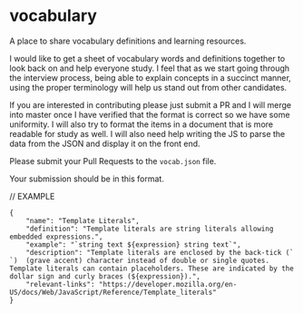 # vocabulary
A place to share vocabulary definitions and learning resources.

I would like to get a sheet of vocabulary words and definitions together to look back on and help everyone study. I feel that as we start going through the interview process, being able to explain concepts in a succinct manner, using the proper terminology will help us stand out from other candidates. 

If you are interested in contributing please just submit a PR and I will merge into master once I have verified that the format is correct so we have some uniformity. I will also try to format the items in a document that is more readable for study as well. I will also need help writing the JS to parse the data from the JSON and display it on the front end. 

Please submit your Pull Requests to the `vocab.json` file.

Your submission should be in this format.

// EXAMPLE
```
{
    "name": "Template Literals",
    "definition": "Template literals are string literals allowing embedded expressions.",
    "example": "`string text ${expression} string text`",
    "description": "Template literals are enclosed by the back-tick (` `)  (grave accent) character instead of double or single quotes. Template literals can contain placeholders. These are indicated by the dollar sign and curly braces (${expression}).",
    "relevant-links": "https://developer.mozilla.org/en-US/docs/Web/JavaScript/Reference/Template_literals"
}
```
